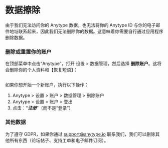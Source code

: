 # 数据擦除

由于我们无法访问你的 Anytype 数据，也无法将你的 Anytype ID 与你的电子邮件地址联系起来，因此我们无法删除你的数据。这意味着你需要自行通过应用程序删除数据。

### 删除或重置你的账户

在顶部菜单中点击“Anytype”，打开 设置 > 数据管理，然后选择 **删除账户**。这将会删除你的个人资料和【恢复短语】：

<figure><img src="../../.gitbook/assets/Screenshot 2023-08-21 at 13.33.28.png" alt=""><figcaption></figcaption></figure>

如果你想开始一个新账户，执行以下操作：

1. Anytype > 设置 > 账户 > 数据管理 > 删除账户
2. Anytype > 设置 > 账户 > 登出
3. 点击：“_**注册**_”（而不是“登录”）

### 其他数据

为了遵守 GDPR，如果你通过 [support@anytype.io](mailto:support@anytype.io) 联系我们，我们可以删除其他所有东西（论坛帖子、支持工单和电子邮件订阅）。
